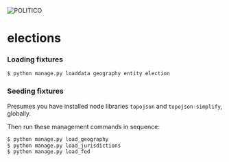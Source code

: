 ![POLITICO](https://rawgithub.com/The-Politico/src/master/images/logo/badge.png)

# elections


### Loading fixtures

```bash
$ python manage.py loaddata geography entity election
```


### Seeding fixtures

Presumes you have installed node libraries `topojson` and `topojson-simplify`, globally.

Then run these management commands in sequence:

```bash
$ python manage.py load_geography
$ python manage.py load_jurisdictions
$ python manage.py load_fed
```
